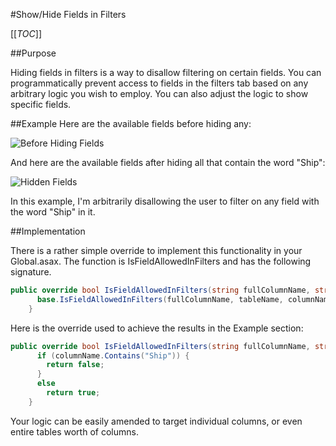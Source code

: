 #Show/Hide Fields in Filters

[[_TOC_]]

##Purpose

Hiding fields in filters is a way to disallow filtering on certain fields. You can programmatically prevent access to fields in the filters tab based on any arbitrary logic you wish to employ. You can also adjust the logic to show specific fields.

##Example
Here are the available fields before hiding any:

![Before Hiding Fields](http://wiki.izenda.us/Guides/Developer-Links-and-Guides/not-hidden.png)

And here are the available fields after hiding all that contain the word "Ship":

![Hidden Fields](http://wiki.izenda.us/Guides/Developer-Links-and-Guides/hidingfilters.png)

In this example, I'm arbitrarily disallowing the user to filter on any field with the word "Ship" in it. 

##Implementation

There is a rather simple override to implement this functionality in your Global.asax. The function is IsFieldAllowedInFilters and has the following signature. 

```csharp
public override bool IsFieldAllowedInFilters(string fullColumnName, string tableName, string columnName) {
      base.IsFieldAllowedInFilters(fullColumnName, tableName, columnName);
    }
```

Here is the override used to achieve the results in the Example section: 

```csharp
public override bool IsFieldAllowedInFilters(string fullColumnName, string tableName, string columnName) {
      if (columnName.Contains("Ship")) {
        return false;
      }
      else
        return true;        
    }
```

Your logic can be easily amended to target individual columns, or even entire tables worth of columns. 